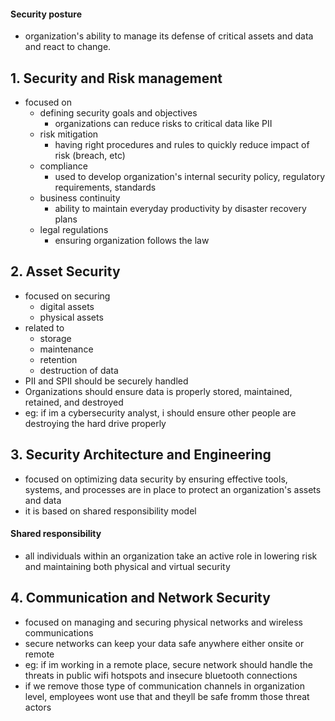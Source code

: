 #### Security posture
- organization's ability to manage its defense of critical assets and data and react to change.

## 1. Security and Risk management
- focused on
  - defining security goals and objectives
    - organizations can reduce risks to critical data like PII
  - risk mitigation
    - having right procedures and rules to quickly reduce impact of risk (breach, etc)
  - compliance
    - used to develop organization's internal security policy, regulatory requirements, standards
  - business continuity
    - ability to maintain everyday productivity by disaster recovery plans
  - legal regulations
    - ensuring organization follows the law

## 2. Asset Security
- focused on securing
  - digital assets
  - physical assets
- related to
  - storage
  - maintenance
  - retention
  - destruction of data
- PII and SPII should be securely handled
- Organizations should ensure data is properly stored, maintained, retained, and destroyed
- eg: if im a cybersecurity analyst, i should ensure other people are destroying the hard drive properly

## 3. Security Architecture and Engineering
- focused on optimizing data security by ensuring effective tools, systems, and processes are in place to protect an organization's assets and data
- it is based on shared responsibility model

#### Shared responsibility
- all individuals within an organization take an active role in lowering risk and maintaining both physical and virtual security

## 4. Communication and Network Security
- focused on managing and securing physical networks and wireless communications
- secure networks can keep your data safe anywhere either onsite or remote
- eg: if im working in a remote place, secure network should handle the threats in public wifi hotspots and insecure bluetooth connections
- if we remove those type of communication channels in organization level, employees wont use that and theyll be safe fromm those threat actors


